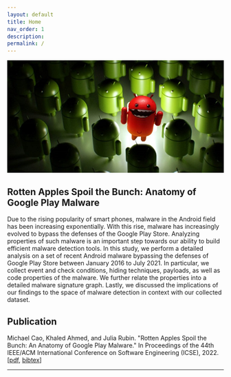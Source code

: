 ```yaml
---
layout: default
title: Home
nav_order: 1
description: 
permalink: /
---
```


![](img/rottenandroid.jpg)
## Rotten Apples Spoil the Bunch: Anatomy of Google Play Malware

Due to the rising popularity of smart phones, malware in the Android field has been increasing exponentially. With this rise, malware has increasingly evolved to bypass the defenses of the Google Play Store. Analyzing properties of such malware is an important step towards our ability to build efficient malware detection tools. In this study, we perform a detailed analysis on a set of recent Android malware bypassing the defenses of Google Play Store between January 2016 to July 2021. In particular, we collect event and check conditions, hiding techniques, payloads, as well as code properties of the malware. We further relate the properties into a detailed malware signature graph. Lastly, we discussed the implications of our findings to the space of malware detection in context with our collected dataset.

## Publication

Michael Cao, Khaled Ahmed, and Julia Rubin. "Rotten Apples Spoil the Bunch: An Anatomy of Google Play Malware." In Proceedings of the 44th IEEE/ACM International Conference on Software Engineering (ICSE), 2022. \[[pdf](), [bibtex](/assets/data/googleplaymalware.bib)\]

---


